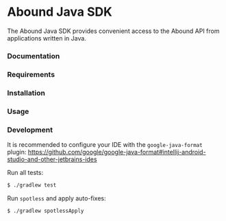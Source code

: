 # Abound Java SDK

The Abound Java SDK provides convenient access to the Abound API from applications written in Java.

### Documentation
### Requirements
### Installation
### Usage

### Development

It is recommended to configure your IDE with the `google-java-format` plugin: https://github.com/google/google-java-format#intellij-android-studio-and-other-jetbrains-ides

Run all tests:

```sh
$ ./gradlew test
```

Run `spotless` and apply auto-fixes:

```sh
$ ./gradlew spotlessApply
```
